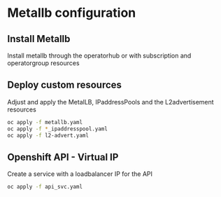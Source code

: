 
# Metallb configuration

## Install Metallb

Install metallb through the operatorhub or with subscription and operatorgroup resources

## Deploy custom resources

Adjust and apply the MetalLB, IPaddressPools and the L2advertisement resources
```bash
oc apply -f metallb.yaml
oc apply -f *_ipaddresspool.yaml
oc apply -f l2-advert.yaml
```

## Openshift API - Virtual IP

Create a service with a loadbalancer IP for the API

```bash
oc apply -f api_svc.yaml
```